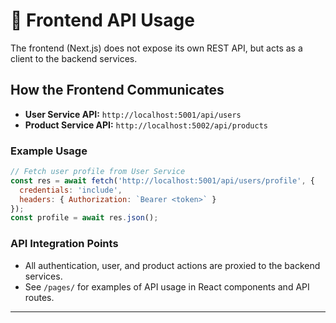 # 📖 Frontend API Usage

The frontend (Next.js) does not expose its own REST API, but acts as a client to the backend services.

## How the Frontend Communicates

- **User Service API:** `http://localhost:5001/api/users`
- **Product Service API:** `http://localhost:5002/api/products`

### Example Usage

```js
// Fetch user profile from User Service
const res = await fetch('http://localhost:5001/api/users/profile', {
  credentials: 'include',
  headers: { Authorization: `Bearer <token>` }
});
const profile = await res.json();
```

### API Integration Points

- All authentication, user, and product actions are proxied to the backend services.
- See `/pages/` for examples of API usage in React components and API routes.

---